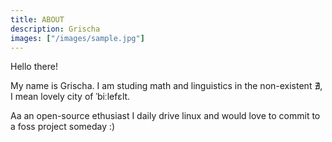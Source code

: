 ```yaml
---
title: ABOUT
description: Grischa
images: ["/images/sample.jpg"]
---
```


Hello there!

My name is Grischa. I am studing math and linguistics in the non-existent $\nexists$, I mean lovely city of ˈbiːlefɛlt.

Aa an open-source ethusiast I daily drive linux and would love to commit to a foss project someday :)